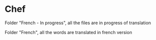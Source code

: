 # Chef
Folder "French - In progress", all the files are in progress of translation

Folder "French", all the words are translated in french version
